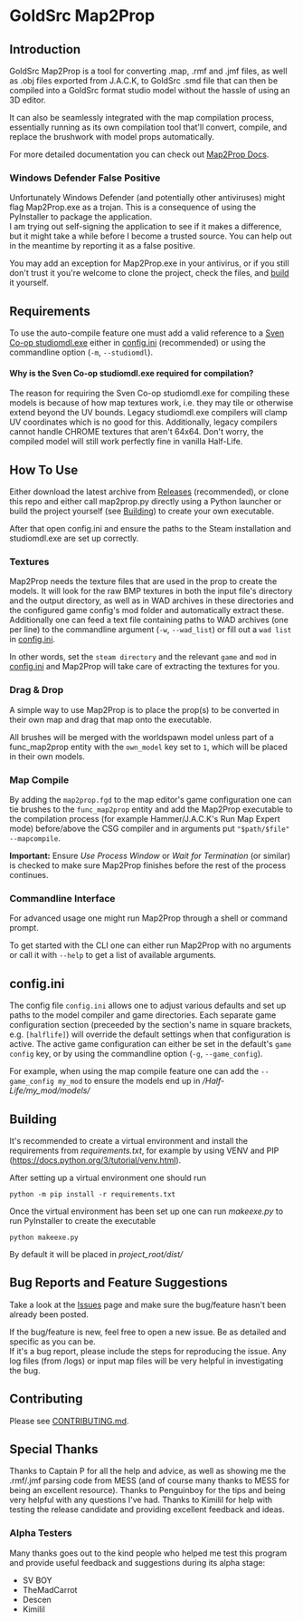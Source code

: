 # GoldSrc Map2Prop

## Introduction

GoldSrc Map2Prop is a tool for converting .map, .rmf and .jmf files, as well as .obj files exported from J.A.C.K, to GoldSrc .smd file that can then be compiled into a GoldSrc format studio model without the hassle of using an 3D editor.

It can also be seamlessly integrated with the map compilation process, essentially running as its own compilation tool that'll convert, compile, and replace the brushwork with model props automatically.

For more detailed documentation you can check out [Map2Prop Docs](https://erty-gamedev.github.io/Docs-Map2Prop/).

### Windows Defender False Positive

Unfortunately Windows Defender (and potentially other antiviruses) might flag Map2Prop.exe as a trojan. This is a consequence of using the PyInstaller to package the application.<br />
I am trying out self-signing the application to see if it makes a difference, but it might take a while before I become a trusted source. You can help out in the meantime by reporting it as a false positive.

You may add an exception for Map2Prop.exe in your antivirus, or if you still don't trust it you're welcome to clone the project, check the files, and [build](#building) it yourself.

## Requirements

To use the auto-compile feature one must add a valid reference to a [Sven Co-op studiomdl.exe](http://www.the303.org/backups/sven_studiomdl_2019.rar) either in [config.ini](#configini) (recommended) or using the commandline option (`-m`, `--studiomdl`).

#### Why is the Sven Co-op studiomdl.exe required for compilation?

The reason for requiring the Sven Co-op studiomdl.exe for compiling these models is because of how map textures work, i.e. they may tile or otherwise extend beyond the UV bounds. Legacy studiomdl.exe compilers will clamp UV coordinates which is no good for this. Additionally, legacy compilers cannot handle CHROME textures that aren't 64x64. Don't worry, the compiled model will still work perfectly fine in vanilla Half-Life.

## How To Use

Either download the latest archive from [Releases](https://github.com/Erty-Gamedev/GoldSrc-Map2Prop/releases/latest) (recommended), or clone this repo and either call map2prop.py directly using a Python launcher or build the project yourself (see [Building](#building)) to create your own executable.

After that open config.ini and ensure the paths to the Steam installation and studiomdl.exe are set up correctly.

### Textures

Map2Prop needs the texture files that are used in the prop to create the models. It will look for the raw BMP textures in both the input file's directory and the output directory, as well as in WAD archives in these directories and the configured game config's mod folder and automatically extract these.<br />
Additionally one can feed a text file containing paths to WAD archives (one per line) to the commandline argument (`-w`, `--wad_list`) or fill out a `wad list` in [config.ini](#configini).

In other words, set the `steam directory` and the relevant `game` and `mod` in [config.ini](#configini) and Map2Prop will take care of extracting the textures for you.

### Drag & Drop

A simple way to use Map2Prop is to place the prop(s) to be converted in their own map and drag that map onto the executable.

All brushes will be merged with the worldspawn model unless part of a func_map2prop entity with the `own_model` key set to `1`, which will be placed in their own models.

### Map Compile

By adding the `map2prop.fgd` to the map editor's game configuration one can tie brushes to the `func_map2prop` entity and add the Map2Prop executable to the compilation process (for example Hammer/J.A.C.K's Run Map Expert mode) before/above the CSG compiler and in arguments put `"$path/$file" --mapcompile`.

**Important:** Ensure *Use Process Window* or *Wait for Termination* (or similar) is checked to make sure Map2Prop finishes before the rest of the process continues.

### Commandline Interface

For advanced usage one might run Map2Prop through a shell or command prompt.

To get started with the CLI one can either run Map2Prop with no arguments or call it with `--help` to get a list of available arguments.

## config.ini

The config file `config.ini` allows one to adjust various defaults and set up paths to the model compiler and game directories. Each separate game configuration section (preceeded by the section's name in square brackets, e.g. `[halflife]`) will override the default settings when that configuration is active. The active game configuration can either be set in the default's `game config` key, or by using the commandline option (`-g`, `--game_config`).

For example, when using the map compile feature one can add the `--game_config my_mod` to ensure the models end up in */Half-Life/my_mod/models/*

## Building

It's recommended to create a virtual environment and install the requirements from *requirements.txt*, for example by using VENV and PIP (https://docs.python.org/3/tutorial/venv.html).

After setting up a virtual environment one should run
```shell
python -m pip install -r requirements.txt
```

Once the virtual environment has been set up one can run *makeexe.py* to run PyInstaller to create the executable

```
python makeexe.py
```

By default it will be placed in *project_root/dist/*

## Bug Reports and Feature Suggestions

Take a look at the [Issues](https://github.com/Erty-Gamedev/GoldSrc-Map2Prop/issues) page and make sure the bug/feature hasn't been already been posted.

If the bug/feature is new, feel free to open a new issue. Be as detailed and specific as you can be.<br />
If it's a bug report, please include the steps for reproducing the issue. Any log files (from /logs) or input map files will be very helpful in investigating the bug.

## Contributing
Please see [CONTRIBUTING.md](./.github/CONTRIBUTING.md).

## Special Thanks

Thanks to Captain P for all the help and advice, as well as showing me the .rmf/.jmf parsing code from MESS (and of course many thanks to MESS for being an excellent resource).
Thanks to Penguinboy for the tips and being very helpful with any questions I've had.
Thanks to Kimilil for help with testing the release candidate and providing excellent feedback and ideas.

### Alpha Testers
Many thanks goes out to the kind people who helped me test this program and provide useful feedback and suggestions during its alpha stage:
* SV BOY
* TheMadCarrot
* Descen
* Kimilil
